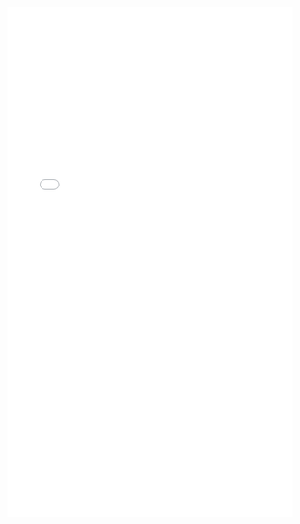 <div style="text-align: center; width: 100%; height: 900px;">
<iframe src="/contact/contact.html?title=Pico-c" style="border: none; padding: 0; scrolling: no; top:0; left: 0; width: 100%; height: 100%;"></iframe>
</div>
